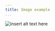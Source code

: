 ```yaml
---
title: Image example
...
```


![insert alt text here](uploads/alice_bob_pair_programming_screenshot.png "insert image title here")